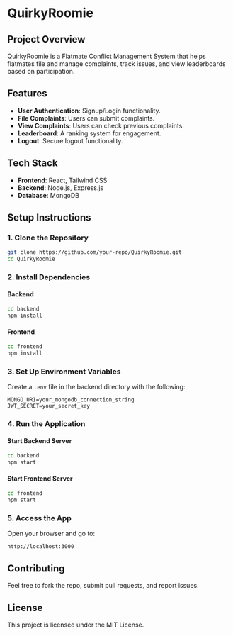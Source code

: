 # QuirkyRoomie

## Project Overview
QuirkyRoomie is a Flatmate Conflict Management System that helps flatmates file and manage complaints, track issues, and view leaderboards based on participation.

## Features
- **User Authentication**: Signup/Login functionality.
- **File Complaints**: Users can submit complaints.
- **View Complaints**: Users can check previous complaints.
- **Leaderboard**: A ranking system for engagement.
- **Logout**: Secure logout functionality.

## Tech Stack
- **Frontend**: React, Tailwind CSS
- **Backend**: Node.js, Express.js
- **Database**: MongoDB

## Setup Instructions
### 1. Clone the Repository
```sh
git clone https://github.com/your-repo/QuirkyRoomie.git
cd QuirkyRoomie
```

### 2. Install Dependencies
#### Backend
```sh
cd backend
npm install
```
#### Frontend
```sh
cd frontend
npm install
```

### 3. Set Up Environment Variables
Create a `.env` file in the backend directory with the following:
```
MONGO_URI=your_mongodb_connection_string
JWT_SECRET=your_secret_key
```

### 4. Run the Application
#### Start Backend Server
```sh
cd backend
npm start
```
#### Start Frontend Server
```sh
cd frontend
npm start
```

### 5. Access the App
Open your browser and go to:
```
http://localhost:3000
```

## Contributing
Feel free to fork the repo, submit pull requests, and report issues.

## License
This project is licensed under the MIT License.

